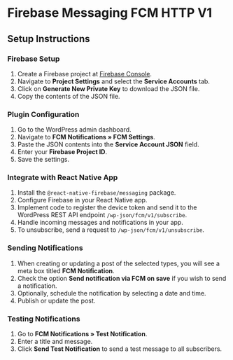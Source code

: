 # Firebase Messaging FCM HTTP V1

## Setup Instructions

### Firebase Setup

1. Create a Firebase project at [Firebase Console](https://console.firebase.google.com/).
2. Navigate to **Project Settings** and select the **Service Accounts** tab.
3. Click on **Generate New Private Key** to download the JSON file.
4. Copy the contents of the JSON file.

### Plugin Configuration

1. Go to the WordPress admin dashboard.
2. Navigate to **FCM Notifications » FCM Settings**.
3. Paste the JSON contents into the **Service Account JSON** field.
4. Enter your **Firebase Project ID**.
5. Save the settings.

### Integrate with React Native App

1. Install the `@react-native-firebase/messaging` package.
2. Configure Firebase in your React Native app.
3. Implement code to register the device token and send it to the WordPress REST API endpoint `/wp-json/fcm/v1/subscribe`.
4. Handle incoming messages and notifications in your app.
5. To unsubscribe, send a request to `/wp-json/fcm/v1/unsubscribe`.

### Sending Notifications

1. When creating or updating a post of the selected types, you will see a meta box titled **FCM Notification**.
2. Check the option **Send notification via FCM on save** if you wish to send a notification.
3. Optionally, schedule the notification by selecting a date and time.
4. Publish or update the post.

### Testing Notifications

1. Go to **FCM Notifications » Test Notification**.
2. Enter a title and message.
3. Click **Send Test Notification** to send a test message to all subscribers.
